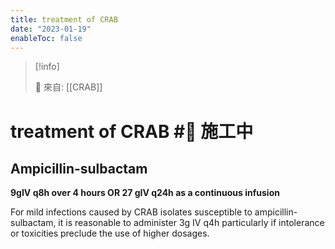 ```yaml
---
title: treatment of CRAB
date: "2023-01-19"
enableToc: false
---
```


> [!info]
>
> 🌱 來自: [[CRAB]]

# treatment of CRAB #🚧 施工中

## Ampicillin-sulbactam

**9gIV q8h over 4 hours OR 27 gIV q24h as a continuous infusion**

For mild infections caused by CRAB isolates susceptible to ampicillin-sulbactam, it is reasonable to administer 3g IV q4h particularly if intolerance or toxicities preclude the use of higher dosages.
